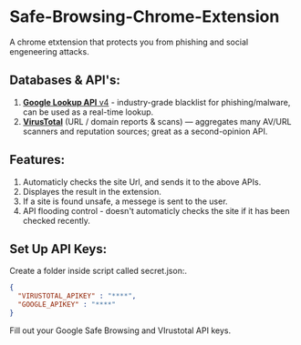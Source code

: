 # Safe-Browsing-Chrome-Extension
A chrome etxtension that protects you from phishing and social engeneering attacks.

## Databases & API's:
  1. [**Google Lookup API** v4](https://developers.google.com/safe-browsing/v4) - industry-grade blacklist for phishing/malware, can be used as a real-time lookup.<br>
  2. [**VirusTotal**](https://docs.virustotal.com/) (URL / domain reports & scans) — aggregates many AV/URL scanners and reputation sources; great as a second-opinion API.<br>

## Features:
  1. Automaticly checks the site Url, and sends it to the above APIs.<br>
  2. Displayes the result in the extension.<br>
  3. If a site is found unsafe, a messege is sent to the user.<br>
  4. API flooding control - doesn't automaticly checks the site if it has been checked recently.<br>

## Set Up API Keys:
  Create a folder inside script called secret.json:.<br>
  ```json
  {
    "VIRUSTOTAL_APIKEY" : "****",
    "GOOGLE_APIKEY" : "****"
  }
  ```
  Fill out your Google Safe Browsing and VIrustotal API keys.
